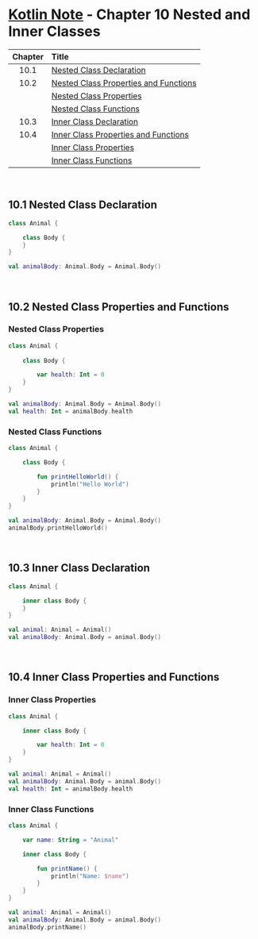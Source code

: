 # [Kotlin Note](../../README.md) - Chapter 10 Nested and Inner Classes
| Chapter | Title |
| :-: | :- |
| 10.1 | [Nested Class Declaration](#101-nested-class-declaration) |
| 10.2 | [Nested Class Properties and Functions](#102-nested-class-properties-and-functions) |
|  | [Nested Class Properties](#nested-class-properties) |
|  | [Nested Class Functions](#nested-class-functions) |
| 10.3 | [Inner Class Declaration](#103-inner-class-declaration) |
| 10.4 | [Inner Class Properties and Functions](#104-inner-class-properties-and-functions) |
|  | [Inner Class Properties](#inner-class-properties) |
|  | [Inner Class Functions](#inner-class-functions) |

<br />

## 10.1 Nested Class Declaration
```kotlin
class Animal {

    class Body {
    }
}
```
```kotlin
val animalBody: Animal.Body = Animal.Body()
```

<br />

## 10.2 Nested Class Properties and Functions
### Nested Class Properties
```kotlin
class Animal {
    
    class Body {

        var health: Int = 0
    }
}
```
```kotlin
val animalBody: Animal.Body = Animal.Body()
val health: Int = animalBody.health
```

### Nested Class Functions
```kotlin
class Animal {

    class Body {

        fun printHelloWorld() {
            println("Hello World")
        }
    }
}
```
```kotlin
val animalBody: Animal.Body = Animal.Body()
animalBody.printHelloWorld()
```

<br />

## 10.3 Inner Class Declaration
```kotlin
class Animal {

    inner class Body {
    }
}
```
```kotlin
val animal: Animal = Animal()
val animalBody: Animal.Body = animal.Body()
```

<br />

## 10.4 Inner Class Properties and Functions
### Inner Class Properties
```kotlin
class Animal {

    inner class Body {

        var health: Int = 0
    }
}
```
```kotlin
val animal: Animal = Animal()
val animalBody: Animal.Body = animal.Body()
val health: Int = animalBody.health
```

### Inner Class Functions
```kotlin
class Animal {

    var name: String = "Animal"

    inner class Body {

        fun printName() {
            println("Name: $name")
        }
    }
}
```
```kotlin
val animal: Animal = Animal()
val animalBody: Animal.Body = animal.Body()
animalBody.printName()
```

<br />
